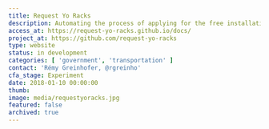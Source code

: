 ```yaml
---
title: Request Yo Racks
description: Automating the process of applying for the free installation of bike corrals on the right of way/parking spot close to businesses.
access_at: https://request-yo-racks.github.io/docs/
project_at: https://github.com/request-yo-racks
type: website
status: in development
categories: [ 'government', 'transportation' ]
contact: 'Rémy Greinhofer, @rgreinho'
cfa_stage: Experiment
date: 2018-01-10 00:00:00
thumb:
image: media/requestyoracks.jpg
featured: false
archived: true
---
```


